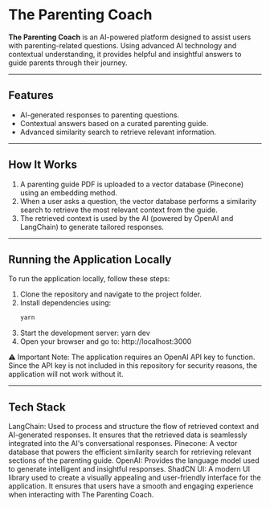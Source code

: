 # The Parenting Coach

**The Parenting Coach** is an AI-powered platform designed to assist users with parenting-related questions. Using advanced AI technology and contextual understanding, it provides helpful and insightful answers to guide parents through their journey.

---

## Features
- AI-generated responses to parenting questions.
- Contextual answers based on a curated parenting guide.
- Advanced similarity search to retrieve relevant information.

---

## How It Works
1. A parenting guide PDF is uploaded to a vector database (Pinecone) using an embedding method.
2. When a user asks a question, the vector database performs a similarity search to retrieve the most relevant context from the guide.
3. The retrieved context is used by the AI (powered by OpenAI and LangChain) to generate tailored responses.

---

## Running the Application Locally
To run the application locally, follow these steps:

1. Clone the repository and navigate to the project folder.
2. Install dependencies using:
   ```bash
   yarn
3. Start the development server:
   yarn dev
4. Open your browser and go to:
   http://localhost:3000
   
⚠️ Important Note:
The application requires an OpenAI API key to function. Since the API key is not included in this repository for security reasons, the application will not work without it.

---

## Tech Stack
LangChain: Used to process and structure the flow of retrieved context and AI-generated responses. It ensures that the retrieved data is seamlessly integrated into the AI's conversational responses.
Pinecone: A vector database that powers the efficient similarity search for retrieving relevant sections of the parenting guide.
OpenAI: Provides the language model used to generate intelligent and insightful responses.
ShadCN UI: A modern UI library used to create a visually appealing and user-friendly interface for the application. It ensures that users have a smooth and engaging experience when interacting with The Parenting Coach.


